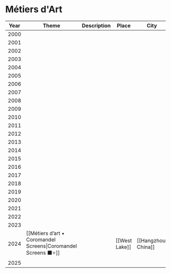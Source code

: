 # Métiers d'Art

| Year | Theme                                                           | Description | Place         | City                | Date                 |
| ---- | --------------------------------------------------------------- | ----------- | ------------- | ------------------- | -------------------- |
| 2000 |                                                                 |             |               |                     |                      |
| 2001 |                                                                 |             |               |                     |                      |
| 2002 |                                                                 |             |               |                     |                      |
| 2003 |                                                                 |             |               |                     |                      |
| 2004 |                                                                 |             |               |                     |                      |
| 2005 |                                                                 |             |               |                     |                      |
| 2006 |                                                                 |             |               |                     |                      |
| 2007 |                                                                 |             |               |                     |                      |
| 2008 |                                                                 |             |               |                     |                      |
| 2009 |                                                                 |             |               |                     |                      |
| 2010 |                                                                 |             |               |                     |                      |
| 2011 |                                                                 |             |               |                     |                      |
| 2012 |                                                                 |             |               |                     |                      |
| 2013 |                                                                 |             |               |                     |                      |
| 2014 |                                                                 |             |               |                     |                      |
| 2015 |                                                                 |             |               |                     |                      |
| 2016 |                                                                 |             |               |                     |                      |
| 2017 |                                                                 |             |               |                     |                      |
| 2018 |                                                                 |             |               |                     |                      |
| 2019 |                                                                 |             |               |                     |                      |
| 2020 |                                                                 |             |               |                     |                      |
| 2021 |                                                                 |             |               |                     |                      |
| 2022 |                                                                 |             |               |                     |                      |
| 2023 |                                                                 |             |               |                     |                      |
| 2024 | [[Métiers d’art • Coromandel Screens\|Coromandel Screens ⬛️⭐️]] |             | [[West Lake]] | [[Hangzhou, China]] | [[December 3, 2024]] |
| 2025 |                                                                 |             |               |                     |                      |
